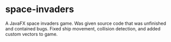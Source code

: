 # space-invaders

A JavaFX space invaders game. Was given source code that was unfinished and contained bugs. 
Fixed ship movement, collision detection, and added custom vectors to game. 
